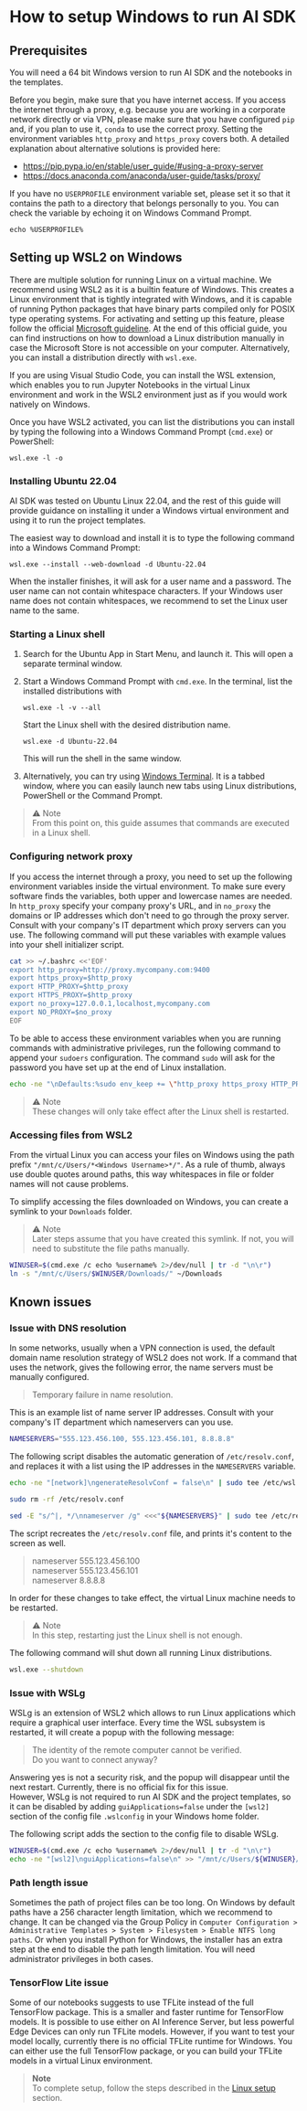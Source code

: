 <!--
SPDX-FileCopyrightText: Copyright (C) 2020 - 2024 Siemens AG

SPDX-License-Identifier: MIT
-->

# How to setup Windows to run AI SDK

## Prerequisites

You will need a 64 bit Windows version to run AI SDK and the notebooks in the templates.

Before you begin, make sure that you have internet access. If you access the internet through a proxy, e.g. because you are working in a corporate network directly or via VPN, please make sure that you have configured `pip` and, if you plan to use it, `conda` to use the correct proxy. Setting the environment variables `http_proxy` and `https_proxy` covers both. A detailed explanation about alternative solutions is provided here:

- https://pip.pypa.io/en/stable/user_guide/#using-a-proxy-server
- https://docs.anaconda.com/anaconda/user-guide/tasks/proxy/

If you have no `USERPROFILE` environment variable set, please set it so that it contains the path to a directory that belongs personally to you. You can check the variable by echoing it on Windows Command Prompt.

```dosbatch
echo %USERPROFILE%
```

## Setting up WSL2 on Windows

There are multiple solution for running Linux on a virtual machine. We recommend using WSL2 as it is a builtin feature of Windows. This creates a Linux environment that is tightly integrated with Windows, and it is capable of running Python packages that have binary parts compiled only for POSIX type operating systems.
For activating and setting up this feature, please follow the official [Microsoft guideline](https://learn.microsoft.com/en-us/windows/wsl/install-manual).
At the end of this official guide, you can find instructions on how to download a Linux distribution manually in case the Microsoft Store is not accessible on your computer.
Alternatively, you can install a distribution directly with `wsl.exe`.

If you are using Visual Studio Code, you can install the WSL extension, which enables you to run Jupyter Notebooks in the virtual Linux environment and work in the WSL2 environment just as if you would work natively on Windows.

Once you have WSL2 activated, you can list the distributions you can install by typing the following into a Windows Command Prompt (`cmd.exe`) or PowerShell:

```dosbatch
wsl.exe -l -o
```

### Installing Ubuntu 22.04

AI SDK was tested on Ubuntu Linux 22.04, and the rest of this guide will provide guidance on installing it under a Windows virtual environment and using it to run the project templates.

The easiest way to download and install it is to type the following command into a Windows Command Prompt:

```dosbatch
wsl.exe --install --web-download -d Ubuntu-22.04
```

When the installer finishes, it will ask for a user name and a password. The user name can not contain whitespace characters. If your Windows user name does not contain whitespaces, we recommend to set the Linux user name to the same.

### Starting a Linux shell

1. Search for the Ubuntu App in Start Menu, and launch it. This will open a separate terminal window.

1. Start a Windows Command Prompt with `cmd.exe`. In the terminal, list the installed distributions with

    ```dosbatch
    wsl.exe -l -v --all
    ```

    Start the Linux shell with the desired distribution name.

    ```dosbatch
    wsl.exe -d Ubuntu-22.04
    ```

    This will run the shell in the same window.

1. Alternatively, you can try using [Windows Terminal](https://apps.microsoft.com/detail/windows-terminal/9N0DX20HK701?hl=en-us&gl=AT). It is a tabbed window, where you can easily launch new tabs using Linux distributions, PowerShell or the Command Prompt.

> ⚠️ Note\
> From this point on, this guide assumes that commands are executed in a Linux shell.

### Configuring network proxy

If you access the internet through a proxy, you need to set up the following environment variables inside the virtual environment.
To make sure every software finds the variables, both upper and lowercase names are needed. In `http_proxy` specify your company proxy's URL, and in `no_proxy` the domains or IP addresses which don't need to go through the proxy server. Consult with your company's IT department which proxy servers can you use. The following command will put these variables with example values into your shell initializer script.

```bash
cat >> ~/.bashrc <<'EOF'
export http_proxy=http://proxy.mycompany.com:9400
export https_proxy=$http_proxy
export HTTP_PROXY=$http_proxy
export HTTPS_PROXY=$http_proxy
export no_proxy=127.0.0.1,localhost,mycompany.com
export NO_PROXY=$no_proxy
EOF
```

To be able to access these environment variables when you are running commands with administrative privileges, run the following command to append your `sudoers` configuration. The command `sudo` will ask for the password you have set up at the end of Linux installation.

```bash
echo -ne "\nDefaults:%sudo env_keep += \"http_proxy https_proxy HTTP_PROXY HTTPS_PROXY no_proxy NO_PROXY\"\n" | sudo tee -a /etc/sudoers
```

> ⚠️ Note\
> These changes will only take effect after the Linux shell is restarted.

### Accessing files from WSL2

From the virtual Linux you can access your files on Windows using the path prefix `"/mnt/c/Users/*<Windows Username>*/"`. As a rule of thumb, always use double quotes around paths, this way whitespaces in file or folder names will not cause problems.

To simplify accessing the files downloaded on Windows, you can create a symlink to your `Downloads` folder.

> ⚠️ Note\
> Later steps assume that you have created this symlink. If not, you will need to substitute the file paths manually.

```bash
WINUSER=$(cmd.exe /c echo %username% 2>/dev/null | tr -d "\n\r")
ln -s "/mnt/c/Users/$WINUSER/Downloads/" ~/Downloads
```

## Known issues

### Issue with DNS resolution

In some networks, usually when a VPN connection is used, the default domain name resolution strategy of WSL2 does not work.
If a command that uses the network, gives the following error, the name servers must be manually configured.

> Temporary failure in name resolution.

This is an example list of name server IP addresses. Consult with your company's IT department which nameservers can you use.

```bash
NAMESERVERS="555.123.456.100, 555.123.456.101, 8.8.8.8"
```

The following script disables the automatic generation of `/etc/resolv.conf`, and replaces it with a list using the IP addresses in the `NAMESERVERS` variable.

```bash
echo -ne "[network]\ngenerateResolvConf = false\n" | sudo tee /etc/wsl.conf

sudo rm -rf /etc/resolv.conf

sed -E "s/^|, */\nnameserver /g" <<<"${NAMESERVERS}" | sudo tee /etc/resolv.conf
```

The script recreates the `/etc/resolv.conf` file, and prints it's content to the screen as well.

> nameserver 555.123.456.100\
 nameserver 555.123.456.101\
 nameserver 8.8.8.8

In order for these changes to take effect, the virtual Linux machine needs to be restarted.

> ⚠️ Note\
> In this step, restarting just the Linux shell is not enough.

The following command will shut down all running Linux distributions.

```bash
wsl.exe --shutdown
```

### Issue with WSLg

WSLg is an extension of WSL2 which allows to run Linux applications which require a graphical user interface. Every time the WSL subsystem is restarted, it will create a popup with the following message:

> The identity of the remote computer cannot be verified.\
> Do you want to connect anyway?

Answering yes is not a security risk, and the popup will disappear until the next restart. Currently, there is no official fix for this issue.\
However, WSLg is not required to run AI SDK and the project templates, so it can be disabled by adding `guiApplications=false` under the `[wsl2]` section of the config file `.wslconfig` in your Windows home folder.

The following script adds the section to the config file to disable WSLg.

```bash
WINUSER=$(cmd.exe /c echo %username% 2>/dev/null | tr -d "\n\r")
echo -ne "[wsl2]\nguiApplications=false\n" >> "/mnt/c/Users/${WINUSER}/.wslconfig"
```

### Path length issue

Sometimes the path of project files can be too long. On Windows by default paths have a 256 character length limitation, which we recommend to change. It can be changed via the Group Policy in `Computer Configuration > Administrative Templates > System > Filesystem > Enable NTFS long paths`. Or when you install Python for Windows, the installer has an extra step at the end to disable the path length limitation. You will need administrator privileges in both cases.

### TensorFlow Lite issue

Some of our notebooks suggests to use TFLite instead of the full TensorFlow package. This is a smaller and faster runtime for TensorFlow models. It is possible to use either on AI Inference Server, but less powerful Edge Devices can only run TFLite models.
However, if you want to test your model locally, currently there is no official TFLite runtime for Windows.
You can either use the full TensorFlow package, or you can build your TFLite models in a virtual Linux environment.

> **Note**\
To complete setup, follow the steps described in the [Linux setup](#linux-setup) section.
